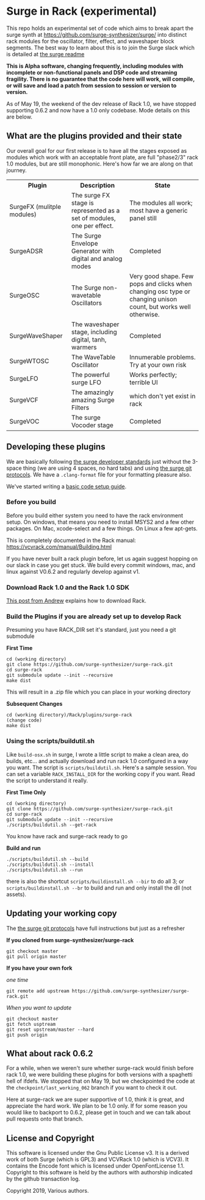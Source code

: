 # Surge in Rack (experimental)

This repo holds an experimental set of code which aims to break apart the surge synth at
https://github.com/surge-synthesizer/surge/ into distinct rack modules for the oscillator,
filter, effect, and waveshaper block segments. The best way to learn about this is to join
the Surge slack which is detailed at [the surge readme](https://github.com/surge-synthesizer/surge/blob/master/README.md)

**This is Alpha software, changing frequently, including modules with incomplete or non-functional
panels and DSP code and streaming fragility. There is no guarantee that the code here will work, 
will compile, or will save and load a patch from session to session or version to version.**

As of May 19, the weekend of the dev release of Rack 1.0, we have stopped supporting 0.6.2 and now have a
1.0 only codebase. Mode details on this are below.

## What are the plugins provided and their state

Our overall goal for our first release is to have all the stages exposed as modules which work with an acceptable
front plate, are full "phase2/3" rack 1.0 modules, but are still monophonic.
Here's how far we are along on that journey.

<table>
<tr><th>Plugin</th><th>Description</th><th>State</th></tr>
<tr><td>SurgeFX (mulitple modules)</td>
  <td>The surge FX stage is represented as a set of modules, one per effect.</td>
  <td>The modules all work; most have a generic panel still</td></tr>
<tr><td>SurgeADSR</td><td>The Surge Envelope Generator with digital and analog modes</td><td>Completed</td></tr>
<tr><td>SurgeOSC</td><td>The Surge non-wavetable Oscillators</td><td>Very good shape. Few pops and clicks when changing osc type or changing unison count, but works well otherwise.</td></tr>
<tr><td>SurgeWaveShaper</td><td>The waveshaper stage, including digital, tanh, warmers</td><td>Completed</td></tr>
<tr><td>SurgeWTOSC</td><td>The WaveTable Oscillator</td><td>Innumerable problems. Try at your own risk</td></tr>
<tr><td>SurgeLFO</td><td>The powerful surge LFO</td><td>Works perfectly; terrible UI</td></tr>
<tr><td>SurgeVCF</td><td>The amazingly amazing Surge Filters</td><td>which don't yet exist in rack</td></tr>
<tr><td>SurgeVOC</td><td>The surge Vocoder stage</td><td>Completed</td></tr>
</table>

## Developing these plugins

We are basically following [the surge developer standards](https://github.com/surge-synthesizer/surge/blob/master/doc/Developer%20Guide.md) 
just without the 3-space thing (we are using 4 spaces, no hard tabs) and using
[the surge git protocols](https://github.com/surge-synthesizer/surge/blob/master/doc/git-howto.md). We have a `.clang-format` file for 
your formatting pleasure also.

We've started writing a [basic code setup guide](docs/arch.md).


### Before you build

Before you build either system you need to have the rack environment setup. 
On windows, that means you need
to install MSYS2 and a few other packages. On Mac, xcode-select and a few things.
On Linux a few apt-gets.

This is completely documented in the Rack manual:
https://vcvrack.com/manual/Building.html

If you have never built a rack plugin before, let us again suggest hopping on our slack in case you 
get stuck. We build every commit windows, mac, and linux against V0.6.2 and regularly develop against v1.

### Download Rack 1.0 and the Rack 1.0 SDK

[This post from Andrew](https://community.vcvrack.com/t/rack-v1-development-blog/1149/501?u=baconpaul) explains
how to download Rack.


### Build the Plugins if you are already set up to develop Rack

Presuming you have RACK_DIR set it's standard, just you need a git submodule

**First Time**

```
cd (working directory)
git clone https://github.com/surge-synthesizer/surge-rack.git 
cd surge-rack
git submodule update --init --recursive
make dist
```

This will result in a .zip file which you can place in your working directory

**Subsequent Changes**

```
cd (working directory)/Rack/plugins/surge-rack
(change code)
make dist
```

### Using the scripts/buildutil.sh

Like `build-osx.sh` in surge, I wrote a little script to make a clean area, do builds, etc... and actually
download and run rack 1.0 configured in a way you want. The script is `scripts/buildutil.sh`. Here's a sample session. 
You can set a variable `RACK_INSTALL_DIR` for the working copy if you want. Read the script to understand it really.

**First Time Only**

```
cd (working directory)
git clone https://github.com/surge-synthesizer/surge-rack.git 
cd surge-rack
git submodule update --init --recursive
./scripts/buildutil.sh --get-rack
```

You know have rack and surge-rack ready to go

**Build and run**

```
./scripts/buildutil.sh --build
./scripts/buildutil.sh --install
./scripts/buildutil.sh --run
```

there is also the shortcut `scripts/buildinstall.sh --bir` to do all 3; or `scripts/buildinstall.sh --br` to build and 
run and only install the dll (not assets).



## Updating your working copy

The [the surge git protocols](https://github.com/surge-synthesizer/surge/blob/master/doc/git-howto.md) have full instructions
but just as a refresher 

**If you cloned from surge-synthesizer/surge-rack**

```
git checkout master
git pull origin master
```

**If you have your own fork**

*one time*

```
git remote add upstream https://github.com/surge-synthesizer/surge-rack.git
```

*When you want to update*

```
git checkout master
git fetch usptream
git reset upstream/master --hard
git push origin
```


## What about rack 0.6.2

For a while, when we weren't sure whether surge-rack would finish before rack 1.0, we were building these
plugins for both versions with a spaghetti hell of ifdefs. We stopped that on May 19, but we checkpointed
the code at the `checkpoint/last_working_062` branch if you want to check it out.

Here at surge-rack we are super supportive of 1.0, think it is great, and appreciate the hard work. We plan to
be 1.0 only. If for some reason you would like to backport to 0.6.2, please get in touch and we can talk about
pull requests onto that branch.

## License and Copyright

This software is licensed under the Gnu Public License v3. It is a derived work of both Surge (which is GPL3)
and VCVRack 1.0 (which is VCV3). It contains the Encode font which is licensed under OpenFontLicense 1.1.
Copyright to this software is held by the authors with authorship indicated by the github transaction log.

Copyright 2019, Various authors.
